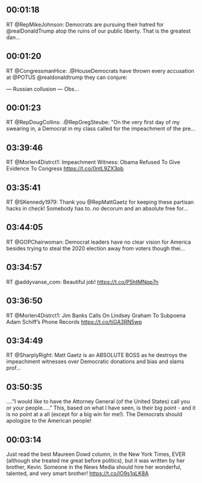 ## 00:01:18
RT @RepMikeJohnson: Democrats are pursuing their hatred for @realDonaldTrump atop the ruins of our public liberty. That is the greatest dan…
## 00:01:20
RT @CongressmanHice: .@HouseDemocrats have thrown every accusation at @POTUS @realdonaldtrump they can conjure:
 
— Russian collusion
— Obs…
## 00:01:23
RT @RepDougCollins: .@RepGregSteube: "On the very first day of my swearing in, a Democrat in my class called for the impeachment of the pre…
## 03:39:46
RT @Morlen4Distrct1: Impeachment Witness: Obama Refused To Give Evidence To Congress https://t.co/0ntL9ZX3pb
## 03:35:41
RT @SKennedy1979: Thank you ⁦@RepMattGaetz⁩ for keeping these partisan hacks in check! Somebody has to..no decorum and an absolute free for…
## 03:44:05
RT @GOPChairwoman: Democrat leaders have no clear vision for America besides trying to steal the 2020 election away from voters though thei…
## 03:34:57
RT @addyvanse_com: Beautiful job! https://t.co/P5htMNpp7n
## 03:36:50
RT @Morlen4Distrct1: Jim Banks Calls On Lindsey Graham To Subpoena Adam Schiff’s Phone Records https://t.co/tiGA3RN5wp
## 03:34:49
RT @SharplyRight: Matt Gaetz is an ABSOLUTE BOSS as he destroys the impeachment witnesses over Democratic donations and bias and slams prof…
## 03:50:35
....”I would like to have the Attorney General (of the United States) call you or your people.....” This, based on what I have seen, is their big point - and it is no point at a all (except for a big win for me!). The Democrats should apologize to the American people!
## 00:03:14
Just read the best Maureen Dowd column, in the New York Times, EVER (although she treated me great before politics), but it was written by her brother, Kevin. Someone in the News Media should hire her wonderful, talented, and very smart brother! https://t.co/lO9s1qLK8A
